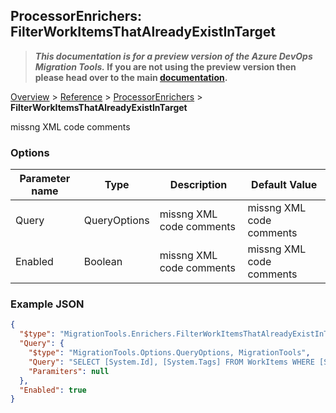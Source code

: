 ## ProcessorEnrichers: FilterWorkItemsThatAlreadyExistInTarget

>**_This documentation is for a preview version of the Azure DevOps Migration Tools._ If you are not using the preview version then please head over to the main [documentation](https://nkdagility.github.io/azure-devops-migration-tools).**

[Overview](.././index.md) > [Reference](../index.md) > [ProcessorEnrichers](./index.md) > **FilterWorkItemsThatAlreadyExistInTarget**

missng XML code comments

### Options

| Parameter name         | Type    | Description                              | Default Value                            |
|------------------------|---------|------------------------------------------|------------------------------------------|
| Query | QueryOptions | missng XML code comments | missng XML code comments |
| Enabled | Boolean | missng XML code comments | missng XML code comments |


### Example JSON

```JSON
{
  "$type": "MigrationTools.Enrichers.FilterWorkItemsThatAlreadyExistInTargetOptions, MigrationTools",
  "Query": {
    "$type": "MigrationTools.Options.QueryOptions, MigrationTools",
    "Query": "SELECT [System.Id], [System.Tags] FROM WorkItems WHERE [System.TeamProject] = @TeamProject AND [System.WorkItemType] NOT IN ('Test Suite', 'Test Plan') ORDER BY [System.ChangedDate] desc",
    "Paramiters": null
  },
  "Enabled": true
}
```